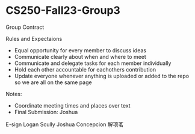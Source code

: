 # CS250-Fall23-Group3

Group Contract

Rules and Expectaions
- Equal opportunity for every member to discuss ideas
- Communicate clearly about when and where to meet
- Communicate and delegate tasks for each member individually
- Hold each other accountable for eachothers contribution
- Update everyone whenever anything is uploaded or added to the repo so we are all on the same page

Notes:
- Coordinate meeting times and places over text
- Final Submission: Joshua

E-sign
Logan Scully
Joshua Concepcion
解项茗
